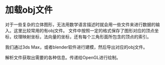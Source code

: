 # 加载obj文件
对于一些复杂的立体图形，无法用数学语言描述时就会用一些文件来进行数据的输入。这里比较常用的有obj文件。
文件中按照一定的格式保存了图形对应的顶点坐标，纹理映射坐标，法向量的坐标，还有每个三角形面所包含的顶点的索引。

我们通过3ds Max，或者blender软件进行建模，然后导出对应的obj文件。

解析文件获取出需要的各种信息。传递给OpenGL进行绘制。

